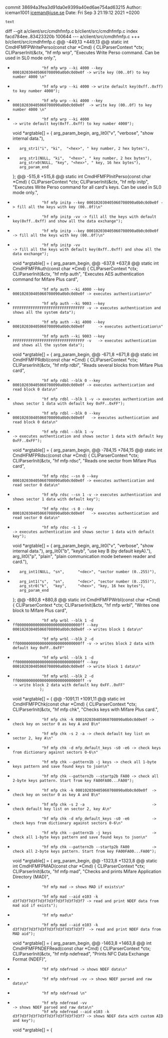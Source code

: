 commit 38694a3fea3d91da0e9399a40ed6ae754ad63215
Author: iceman1001 <iceman@iuse.se>
Date:   Fri Sep 3 21:19:12 2021 +0200

    text

diff --git a/client/src/cmdhfmfp.c b/client/src/cmdhfmfp.c
index facd784ee..83423320b 100644
--- a/client/src/cmdhfmfp.c
+++ b/client/src/cmdhfmfp.c
@@ -449,13 +449,13 @@ static int CmdHFMFPWritePerso(const char *Cmd) {
     CLIParserContext *ctx;
     CLIParserInit(&ctx, "hf mfp wrp",
                   "Executes Write Perso command. Can be used in SL0 mode only.",
-                  "hf mfp wrp --ki 4000 --key 000102030405060708090a0b0c0d0e0f -> write key (00..0f) to key number 4000 \n"
-                  "hf mfp wrp --ki 4000 -> write default key(0xff..0xff) to key number 4000");
+                  "hf mfp wrp --ki 4000 --key 000102030405060708090a0b0c0d0e0f  -> write key (00..0f) to key number 4000 \n"
+                  "hf mfp wrp --ki 4000                                         -> write default key(0xff..0xff) to key number 4000");
 
     void *argtable[] = {
         arg_param_begin,
         arg_lit0("v", "verbose", "show internal data."),
-        arg_str1("i", "ki",  "<hex>", " key number, 2 hex bytes"),
+        arg_str1(NULL, "ki",  "<hex>", " key number, 2 hex bytes"),
         arg_strx0(NULL, "key", "<hex>", " key, 16 hex bytes"),
         arg_param_end
     };
@@ -515,8 +515,8 @@ static int CmdHFMFPInitPerso(const char *Cmd) {
     CLIParserContext *ctx;
     CLIParserInit(&ctx, "hf mfp initp",
                   "Executes Write Perso command for all card's keys. Can be used in SL0 mode only.",
-                  "hf mfp initp --key 000102030405060708090a0b0c0d0e0f -> fill all the keys with key (00..0f)\n"
-                  "hf mfp initp -vv -> fill all the keys with default key(0xff..0xff) and show all the data exchange");
+                  "hf mfp initp --key 000102030405060708090a0b0c0d0e0f  -> fill all the keys with key (00..0f)\n"
+                  "hf mfp initp -vv                                     -> fill all the keys with default key(0xff..0xff) and show all the data exchange");
 
     void *argtable[] = {
         arg_param_begin,
@@ -637,8 +637,8 @@ static int CmdHFMFPAuth(const char *Cmd) {
     CLIParserContext *ctx;
     CLIParserInit(&ctx, "hf mfp auth",
                   "Executes AES authentication command for Mifare Plus card",
-                  "hf mfp auth --ki 4000 --key 000102030405060708090a0b0c0d0e0f -> executes authentication\n"
-                  "hf mfp auth --ki 9003 --key FFFFFFFFFFFFFFFFFFFFFFFFFFFFFFFF -v -> executes authentication and shows all the system data");
+                  "hf mfp auth --ki 4000 --key 000102030405060708090a0b0c0d0e0f      -> executes authentication\n"
+                  "hf mfp auth --ki 9003 --key FFFFFFFFFFFFFFFFFFFFFFFFFFFFFFFF -v   -> executes authentication and shows all the system data");
 
     void *argtable[] = {
         arg_param_begin,
@@ -671,8 +671,8 @@ static int CmdHFMFPRdbl(const char *Cmd) {
     CLIParserContext *ctx;
     CLIParserInit(&ctx, "hf mfp rdbl",
                   "Reads several blocks from Mifare Plus card",
-                  "hf mfp rdbl --blk 0 --key 000102030405060708090a0b0c0d0e0f -> executes authentication and read block 0 data\n"
-                  "hf mfp rdbl --blk 1 -v -> executes authentication and shows sector 1 data with default key 0xFF..0xFF");
+                  "hf mfp rdbl --blk 0 --key 000102030405060708090a0b0c0d0e0f   -> executes authentication and read block 0 data\n"
+                  "hf mfp rdbl --blk 1 -v                                       -> executes authentication and shows sector 1 data with default key 0xFF..0xFF");
 
     void *argtable[] = {
         arg_param_begin,
@@ -784,15 +784,15 @@ static int CmdHFMFPRdsc(const char *Cmd) {
     CLIParserContext *ctx;
     CLIParserInit(&ctx, "hf mfp rdsc",
                   "Reads one sector from Mifare Plus card",
-                  "hf mfp rdsc --sn 0 --key 000102030405060708090a0b0c0d0e0f -> executes authentication and read sector 0 data\n"
-                  "hf mfp rdsc --sn 1 -v -> executes authentication and shows sector 1 data with default key");
+                  "hf mfp rdsc -s 0 --key 000102030405060708090a0b0c0d0e0f   -> executes authentication and read sector 0 data\n"
+                  "hf mfp rdsc -s 1 -v                                       -> executes authentication and shows sector 1 data with default key");
 
     void *argtable[] = {
         arg_param_begin,
         arg_lit0("v",  "verbose", "show internal data."),
         arg_lit0("b",  "keyb",    "use key B (by default keyA)."),
         arg_lit0("p",  "plain",   "plain communication mode between reader and card."),
-        arg_int1(NULL, "sn",      "<dec>", "sector number (0..255)"),
+        arg_int1("s",  "sn",      "<dec>", "sector number (0..255)"),
         arg_str0("k",  "key",     "<hex>", "key, 16 hex bytes"),
         arg_param_end
     };
@@ -880,8 +880,8 @@ static int CmdHFMFPWrbl(const char *Cmd) {
     CLIParserContext *ctx;
     CLIParserInit(&ctx, "hf mfp wrbl",
                   "Writes one block to Mifare Plus card",
-                  "hf mfp wrbl --blk 1 -d ff0000000000000000000000000000ff --key 000102030405060708090a0b0c0d0e0f -> writes block 1 data\n"
-                  "hf mfp wrbl --blk 2 -d ff0000000000000000000000000000ff -v -> writes block 2 data with default key 0xFF..0xFF"
+                  "hf mfp wrbl --blk 1 -d ff0000000000000000000000000000ff --key 000102030405060708090a0b0c0d0e0f -> write block 1 data\n"
+                  "hf mfp wrbl --blk 2 -d ff0000000000000000000000000000ff -v                                     -> write block 2 data with default key 0xFF..0xFF"
                  );
 
     void *argtable[] = {
@@ -1091,11 +1091,11 @@ static int CmdHFMFPChk(const char *Cmd) {
     CLIParserContext *ctx;
     CLIParserInit(&ctx, "hf mfp chk",
                   "Checks keys with Mifare Plus card.",
-                  "hf mfp chk -k 000102030405060708090a0b0c0d0e0f -> check key on sector 0 as key A and B\n"
-                  "hf mfp chk -s 2 -a -> check default key list on sector 2, key A\n"
-                  "hf mfp chk -d mfp_default_keys -s0 -e6 -> check keys from dictionary against sectors 0-6\n"
-                  "hf mfp chk --pattern1b -j keys -> check all 1-byte keys pattern and save found keys to json\n"
-                  "hf mfp chk --pattern2b --startp2b FA00 -> check all 2-byte keys pattern. Start from key FA00FA00...FA00");
+                  "hf mfp chk -k 000102030405060708090a0b0c0d0e0f  -> check key on sector 0 as key A and B\n"
+                  "hf mfp chk -s 2 -a                              -> check default key list on sector 2, key A\n"
+                  "hf mfp chk -d mfp_default_keys -s0 -e6          -> check keys from dictionary against sectors 0-6\n"
+                  "hf mfp chk --pattern1b -j keys                  -> check all 1-byte keys pattern and save found keys to json\n"
+                  "hf mfp chk --pattern2b --startp2b FA00          -> check all 2-byte keys pattern. Start from key FA00FA00...FA00");
 
     void *argtable[] = {
         arg_param_begin,
@@ -1323,8 +1323,8 @@ static int CmdHFMFPMAD(const char *Cmd) {
     CLIParserContext *ctx;
     CLIParserInit(&ctx, "hf mfp mad",
                   "Checks and prints Mifare Application Directory (MAD)",
-                  "hf mfp mad -> shows MAD if exists\n"
-                  "hf mfp mad --aid e103 -k d3f7d3f7d3f7d3f7d3f7d3f7d3f7d3f7 -> read and print NDEF data from mad aid if exists");
+                  "hf mfp mad\n"
+                  "hf mfp mad --aid e103 -k d3f7d3f7d3f7d3f7d3f7d3f7d3f7d3f7  -> read and print NDEF data from MAD aid");
 
     void *argtable[] = {
         arg_param_begin,
@@ -1463,8 +1463,8 @@ int CmdHFMFPNDEFRead(const char *Cmd) {
     CLIParserContext *ctx;
     CLIParserInit(&ctx, "hf mfp ndefread",
                   "Prints NFC Data Exchange Format (NDEF)",
-                  "hf mfp ndefread -> shows NDEF data\n"
-                  "hf mfp ndefread -vv -> shows NDEF parsed and raw data\n"
+                  "hf mfp ndefread \n"
+                  "hf mfp ndefread -vv                                            -> shows NDEF parsed and raw data\n"
                   "hf mfp ndefread --aid e103 -k d3f7d3f7d3f7d3f7d3f7d3f7d3f7d3f7 -> shows NDEF data with custom AID and key");
 
     void *argtable[] = {
